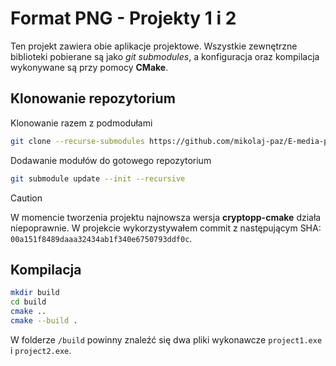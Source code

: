 # Format PNG - Projekty 1 i 2
Ten projekt zawiera obie aplikacje projektowe.
Wszystkie zewnętrzne biblioteki pobierane są jako *git submodules*, a konfiguracja oraz kompilacja wykonywane są przy pomocy **CMake**.

## Klonowanie repozytorium
Klonowanie razem z podmodułami
```bash
git clone --recurse-submodules https://github.com/mikolaj-paz/E-media-projekt-1
```
Dodawanie modułów do gotowego repozytorium
```bash
git submodule update --init --recursive
```
> [!CAUTION]
> W momencie tworzenia projektu najnowsza wersja **cryptopp-cmake** działa niepoprawnie. W projekcie wykorzystywałem commit z następującym SHA: ```00a151f8489daaa32434ab1f340e6750793ddf0c```.

## Kompilacja
```bash
mkdir build
cd build
cmake ..
cmake --build .
```
W folderze ```/build``` powinny znaleźć się dwa pliki wykonawcze ```project1.exe``` i ```project2.exe```.
